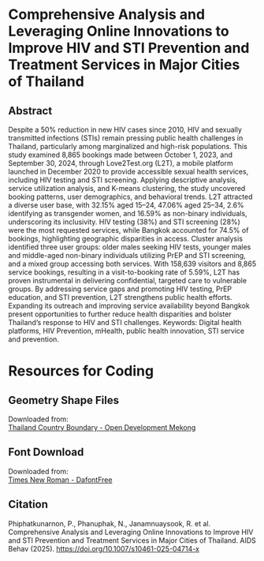 # Comprehensive Analysis and Leveraging Online Innovations to Improve HIV and STI Prevention and Treatment Services in Major Cities of Thailand

## Abstract
Despite a 50% reduction in new HIV cases since 2010, HIV and sexually transmitted infections (STIs) remain pressing public health challenges in Thailand, particularly among marginalized and high-risk populations. This study examined 8,865 bookings made between October 1, 2023, and September 30, 2024, through Love2Test.org (L2T), a mobile platform launched in December 2020 to provide accessible sexual health services, including HIV testing and STI screening. Applying descriptive analysis, service utilization analysis, and K-means clustering, the study uncovered booking patterns, user demographics, and behavioral trends. L2T attracted a diverse user base, with 32.15% aged 15–24, 47.06% aged 25–34, 2.6% identifying as transgender women, and 16.59% as non-binary individuals, underscoring its inclusivity. HIV testing (38%) and STI screening (28%) were the most requested services, while Bangkok accounted for 74.5% of bookings, highlighting geographic disparities in access. Cluster analysis identified three user groups: older males seeking HIV tests, younger males and middle-aged non-binary individuals utilizing PrEP and STI screening, and a mixed group accessing both services. With 158,639 visitors and 8,865 service bookings, resulting in a visit-to-booking rate of 5.59%, L2T has proven instrumental in delivering confidential, targeted care to vulnerable groups. By addressing service gaps and promoting HIV testing, PrEP education, and STI prevention, L2T strengthens public health efforts. Expanding its outreach and improving service availability beyond Bangkok present opportunities to further reduce health disparities and bolster Thailand’s response to HIV and STI challenges.
Keywords: Digital health platforms, HIV Prevention, mHealth, public health innovation, STI service and prevention.

# Resources for Coding

## Geometry Shape Files
Downloaded from:  
[Thailand Country Boundary - Open Development Mekong](https://data.opendevelopmentmekong.net/th/dataset/thailand-country-boundary/resource/7a7c3680-b5c6-4760-ad4f-cdfea4318b17)

## Font Download
Downloaded from:  
[Times New Roman - DafontFree](https://www.dafontfree.co/download/times-new-roman/)

## Citation
Phiphatkunarnon, P., Phanuphak, N., Janamnuaysook, R. et al. Comprehensive Analysis and Leveraging Online Innovations to Improve HIV and STI Prevention and Treatment Services in Major Cities of Thailand. AIDS Behav (2025). https://doi.org/10.1007/s10461-025-04714-x
